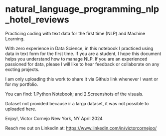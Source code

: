 # natural_language_programming_nlp_hotel_reviews
Practicing coding with text data for the first time (NLP) and Machine Learning.

With zero experience in Data Science, in this notebook I practiced using data in text form for the first time. If you are a student, I hope this document helps you understand how to manage NLP. If you are an experienced passioned for data, please I will like to hear feedback or collaborate on any excting projects.

I am only uploading this work to share it via Github link whenever I want or for my portfolio.

You can find:
1.Python Notebook; and
2.Screenshots of the visuals.

Dataset not provided because ir a larga dataset, it was not possible to uploaded here. 

Enjoy!,
Victor Cornejo
New York, NY
April 2024

Reach me out on Linkedin at: https://www.linkedin.com/in/victorcornejoo/
